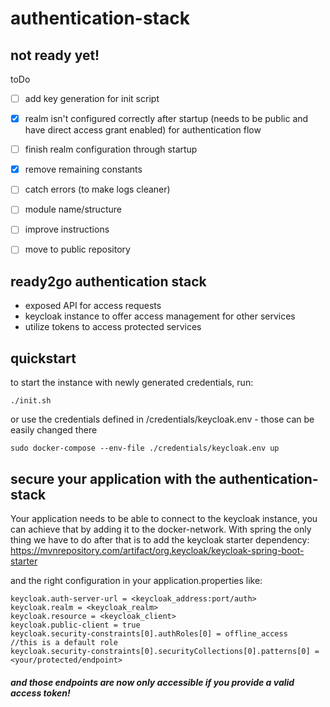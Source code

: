 # authentication-stack
## not ready yet!
toDo
- [ ] add key generation for init script
- [x] realm isn't configured correctly after startup (needs to be public and have direct access grant enabled) for authentication flow
- [ ] finish realm configuration through startup
- [x] remove remaining constants 
- [ ] catch errors (to make logs cleaner)
- [ ] module name/structure
- [ ] improve instructions
- [ ] move to public repository


## ready2go authentication stack
- exposed API for access requests
- keycloak instance to offer access management for other services
- utilize tokens to access protected services

## quickstart
to start the instance with newly generated credentials, run:

    ./init.sh

or use the credentials defined in /credentials/keycloak.env - those can be easily changed there

    sudo docker-compose --env-file ./credentials/keycloak.env up

## secure your application with the authentication-stack

Your application needs to be able to connect to the keycloak instance, you can achieve that by adding it to the docker-network. With spring the only thing we have to do after that is to add the keycloak starter dependency: https://mvnrepository.com/artifact/org.keycloak/keycloak-spring-boot-starter

and the right configuration in your application.properties
like:

    keycloak.auth-server-url = <keycloak_address:port/auth>
    keycloak.realm = <keycloak_realm>
    keycloak.resource = <keycloak_client>
    keycloak.public-client = true
    keycloak.security-constraints[0].authRoles[0] = offline_access    //this is a default role
    keycloak.security-constraints[0].securityCollections[0].patterns[0] = <your/protected/endpoint>
    
#### *and those endpoints are now only accessible if you provide a valid access token!*
